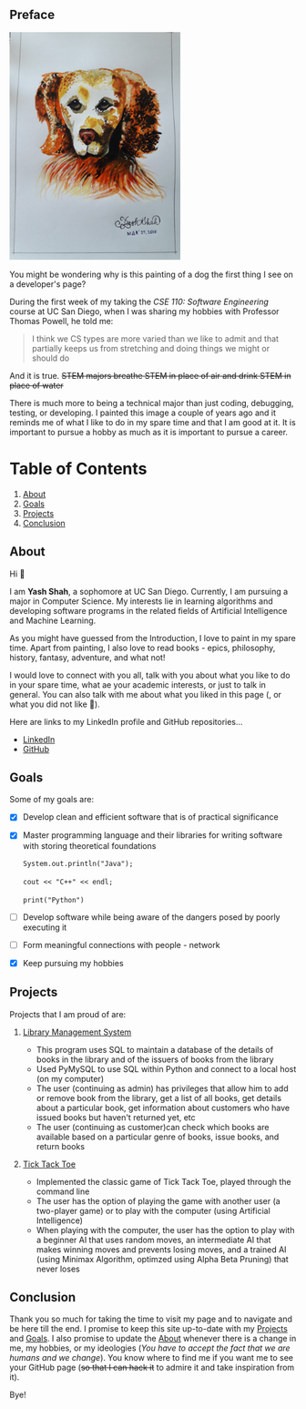 ## Preface

[<img src="img1.jpg" width="300"/>](img1.jpg)

You might be wondering why is this painting of a dog the first thing I see on a developer's page? 

During the first week of my taking the *CSE 110: Software Engineering* course at UC San Diego, when I was sharing my hobbies with Professor Thomas Powell, he told me:
> I think we CS types are more varied than we like to admit and that partially keeps us from stretching and doing things we might or should do

And it is true. ~~STEM majors breathe STEM in place of air and drink STEM in place of water~~

There is much more to being a technical major than just coding, debugging, testing, or developing. I painted this image a couple of years ago and it reminds me of what I like to do in my spare time and that I am good at it. It is important to pursue a hobby as much as it is important to pursue a career.

# Table of Contents

1. [About](#about)
2. [Goals](#goals)
3. [Projects](#projects)
4. [Conclusion](#conclusion)

## About

Hi 🙂

I am **Yash Shah**, a sophomore at UC San Diego. Currently, I am pursuing a major in Computer Science. My interests lie in learning algorithms and developing software programs in the related fields of Artificial Intelligence and Machine Learning. 

As you might have guessed from the Introduction, I love to paint in my spare time. Apart from painting, I also love to read books - epics, philosophy, history, fantasy, adventure, and what not!

I would love to connect with you all, talk with you about what you like to do in your spare time, what ae your academic interests, or just to talk in general. You can also talk with me about what you liked in this page (, or what you did not like 🤫).

Here are links to my LinkedIn profile and GitHub repositories...

- [LinkedIn](https://linkedin.com/in/ynshah3)
- [GitHub](https://github.com/ynshah3)

## Goals

Some of my goals are:
- [x] Develop clean and efficient software that is of practical significance
- [x] Master programming language and their libraries for writing software with storing theoretical foundations <br>
      
      System.out.println("Java");
      
      cout << "C++" << endl;
      
      print("Python")
      
- [ ] Develop software while being aware of the dangers posed by poorly executing it
- [ ] Form meaningful connections with people - network
- [x] Keep pursuing my hobbies

## Projects

Projects that I am proud of are:

1. [Library Management System](https://github.com/ynshah3/Library-Management-System)
   - This program uses SQL to maintain a database of the details of books in the library and of the issuers of books from the library
   - Used PyMySQL to use SQL within Python and connect to a local host (on my computer)
   - The user (continuing as admin) has privileges that allow him to add or remove book from the library, get a list of all books, get details about a particular book, get information about customers who have issued books but haven't returned yet, etc
   - The user (continuing as customer)can check which books are available based on a particular genre of books, issue books, and return books
   
   
2. [Tick Tack Toe](https://github.com/ynshah3/Tick-Tack-Toe)
   - Implemented the classic game of Tick Tack Toe, played through the command line
   - The user has the option of playing the game with another user (a two-player game) or to play with the computer (using Artificial Intelligence)
   - When playing with the computer, the user has the option to play with a beginner AI that uses random moves, an intermediate AI that makes winning moves and prevents losing moves, and a trained AI (using Minimax Algorithm, optimzed using Alpha Beta Pruning) that never loses

## Conclusion

Thank you so much for taking the time to visit my page and to navigate and be here till the end. I promise to keep this site up-to-date with my [Projects](#projects) and [Goals](#goals). I also promise to update the [About](#about) whenever there is a change in me, my hobbies, or my ideologies (*You have to accept the fact that we are humans and we change*). You know where to find me if you want me to see your GitHub page (~~so that I can hack it~~ to admire it and take inspiration from it).

Bye!
